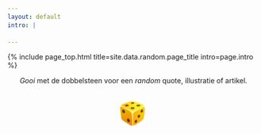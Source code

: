 ```yaml
---
layout: default
intro: |

---
```


{% include page_top.html 
   title=site.data.random.page_title 
   intro=page.intro 
%}

<style>
.dice {
    display: flex;
    flex-direction: column;
    justify-content: center;
    align-items: center;
    width: 100%;
    height: 90px;
}

#roll {
  cursor: pointer;
  display: inline-block;
}

#roll img {
  width: 50px;
  height: 50px;
  transition: transform 2s ease-out;
  transform: rotate(0deg);
}

#output {
  margin-top: 20px;
  min-height: 50px;
  text-align: center;
}
</style>

<div class="custom-section">
  <div style="text-align:center; margin: 0px 8px 0px 12px">
    <p><em>Gooi</em> met de dobbelsteen voor een <em>random</em> quote, illustratie of artikel.</p>
  </div>
  
  <div class="dice">
    <div id="roll"><img src="/random/images/dice.svg" alt="dice"></div>
  </div>
  
  <!-- Output div for results -->
  <div id="output"></div>
</div>

<style>
.dice {
    display: flex;
    flex-direction: column;
    justify-content: center;
    align-items: center;
    width: 100%;
    height: 90px;
}

#roll {
  cursor: pointer;
  display: inline-block;
}

#roll img {
  transition: all 0.3s ease;
}

#roll:hover img {
  transform: scale(1.05);
}

@keyframes wobble {
  0% { transform: rotate(0deg) scale(1.05); }
  10% { transform: rotate(90deg) scale(1.1); }
  20% { transform: rotate(180deg) scale(1.05); }
  30% { transform: rotate(270deg) scale(1.1); }
  40% { transform: rotate(360deg) scale(1.05); }
  50% { transform: rotate(0deg) scale(1); }
  60% { transform: rotate(90deg) scale(1.1); }
  70% { transform: rotate(180deg) scale(1.05); }
  80% { transform: rotate(270deg) scale(1.1); }
  90% { transform: rotate(360deg) scale(1.05); }
  100% { transform: rotate(360deg) scale(1); }
}

.roll-animation img {
  animation: wobble 0.7s cubic-bezier(0.4, 0, 0.2, 1) forwards;
}

#output {
  margin-top: 20px;
  min-height: 50px;
  text-align: center;
}
</style>

<script>
const randomContent = [
  { type: "quote", text: "Hier komen straks leuke random dingen." },
  { type: "quote", text: "Gooi nóg een keer...." },
  { type: "quote", text: "Hey! <span style=\"font-size:1.5em;\">&#128522;</span>" },

  { type: "quote", text: "Vandaag is de dag. &#128527;" }
];

const dice = document.getElementById('roll');
const output = document.getElementById('output');

dice.addEventListener('click', () => {
  // Reset
  output.textContent = "";
  dice.style.animation = 'none';
  void dice.offsetWidth; // Trigger reflow
  
  // Start animation
  dice.classList.add('roll-animation');
  
  // Show result after animation
  setTimeout(() => {
    const randomItem = randomContent[Math.floor(Math.random() * randomContent.length)];
    if (randomItem.type === "quote") {
      output.innerHTML = `<p class="result">${randomItem.text}</p>`; // Removed "" here
    } else {
      output.innerHTML = `<a href="${randomItem.url}" class="result-link">${randomItem.text}</a>`;
    }
    dice.classList.remove('roll-animation');
  }, 700);
});
</script>

